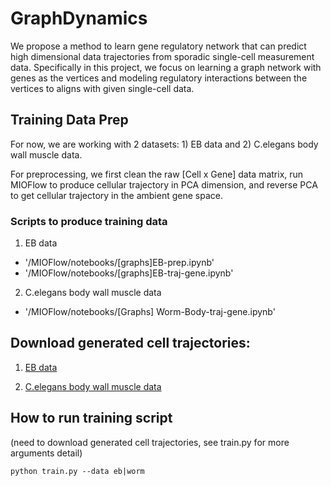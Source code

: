 # GraphDynamics
We propose a method to learn gene regulatory network that can predict high dimensional data trajectories from sporadic single-cell measurement data. Specifically in this project, we focus on learning a graph network with genes as the vertices and modeling regulatory interactions between the vertices to aligns with given single-cell data.

## Training Data Prep
For now, we are working with 2 datasets: 1) EB data and 2) C.elegans body wall muscle data.

For preprocessing, we first clean the raw [Cell x Gene] data matrix, run MIOFlow to produce cellular trajectory in PCA dimension, and reverse PCA to get cellular trajectory in the ambient gene space. 

### Scripts to produce training data
1. EB data
* '/MIOFlow/notebooks/[graphs]EB-prep.ipynb'
* '/MIOFlow/notebooks/[graphs]EB-traj-gene.ipynb'

2. C.elegans body wall muscle data
* '/MIOFlow/notebooks/[Graphs] Worm-Body-traj-gene.ipynb'

## Download generated cell trajectories:
1. [EB data]()

2. [C.elegans body wall muscle data](https://drive.google.com/file/d/1MBVpIC60f3bzHw_7uOYVgq2rSU3ecN-4/view?usp=share_link)

## How to run training script
(need to download generated cell trajectories, see train.py for more arguments detail)
```
python train.py --data eb|worm
```